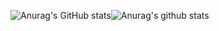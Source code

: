 ![Anurag's GitHub stats](https://github-readme-stats.vercel.app/api?username=Jihoon9809&show_icons=true&theme=radical)![Anurag's github stats](https://github-readme-stats.vercel.app/api?username=6810779s&show_icons=true&theme=tokyonight)
